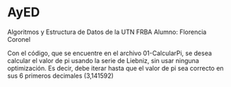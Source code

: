 # AyED
Algoritmos y Estructura de Datos de la UTN FRBA
Alumno: Florencia Coronel

Con el código, que se encuentre en el archivo 01-CalcularPi, se desea calcular el valor de pi usando la serie de Liebniz, sin usar ninguna optimización. Es decir, debe iterar hasta que el valor de pi sea correcto en sus 6 primeros decimales (3,141592)
